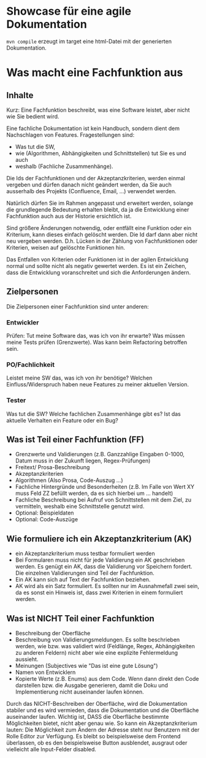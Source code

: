 # Showcase für eine agile Dokumentation

`mvn compile` erzeugt im target eine html-Datei mit der generierten Dokumentation.


# Was macht eine Fachfunktion aus

## Inhalte

Kurz: Eine Fachfunktion beschreibt, was eine Software leistet, aber nicht wie Sie bedient wird.

Eine fachliche Dokumentation ist kein Handbuch, sondern dient dem Nachschlagen von Features. Fragestellungen sind: 
* Was tut die SW, 
* wie (Algorithmen, Abhängigkeiten und Schnittstellen) tut Sie es und auch 
* weshalb (Fachliche Zusammenhänge).

Die Ids der Fachfunktionen und der Akzeptanzkriterien, werden einmal vergeben und dürfen danach nicht geändert werden, da Sie auch ausserhalb des Projekts (Confluence, Email, ...) verwendet werden.

Natürlich dürfen Sie im Rahmen angepasst und erweitert werden, solange die grundlegende Bedeutung erhalten bleibt, da ja die Entwicklung einer Fachfunktion auch aus der Historie ersichtlich ist.

Sind größere Änderungen notwendig, oder entfällt eine Funktion oder ein Kriterium, kann dieses einfach gelöscht werden. Die Id darf dann aber nicht neu vergeben werden. D.h. Lücken in der Zählung von Fachfunktionen oder Kriterien, weisen auf gelöschte Funktionen hin.

Das Entfallen von Kriterien oder Funktionen ist in der agilen Entwicklung normal und sollte nicht als negativ gewertet werden. Es ist ein Zeichen, dass die Entwicklung voranschreitet und sich die Anforderungen ändern.


## Zielpersonen

Die Zielpersonen einer Fachfunktion sind unter anderen:

### Entwickler	
Prüfen: Tut meine Software das, was ich von ihr erwarte? Was müssen meine Tests prüfen (Grenzwerte). Was kann beim Refactoring betroffen sein.
### PO/Fachlichkeit	
Leistet meine SW das, was ich von ihr benötige? Welchen Einfluss/Widerspruch haben neue Features zu meiner aktuellen Version.
### Tester	
Was tut die SW? Welche fachlichen Zusammenhänge gibt es? Ist das aktuelle Verhalten ein Feature oder ein Bug?

## Was ist Teil einer Fachfunktion (FF)

* Grenzwerte und Validierungen (z.B. Ganzzahlige Eingaben 0-1000, Datum muss in der Zukunft liegen, Regex-Prüfungen)
* Freitext/ Prosa-Beschreibung
* Akzeptanzkriterien
* Algorithmen (Also Prosa, Code-Auszug ...)
* Fachliche Hintergründe und Besonderheiten (z.B. Im Falle von Wert XY muss Feld ZZ befüllt werden, da es sich 
  hierbei um ... handelt)
* Fachliche Beschreibung bei Aufruf von Schnittstellen mit dem Ziel, zu vermitteln, weshalb eine Schnittstelle 
  genutzt wird.
* Optional: Beispieldaten
* Optional: Code-Auszüge

## Wie formuliere ich ein Akzeptanzkriterium (AK)

* ein Akzeptanzkriterium muss testbar formuliert werden
* Bei Formularen muss nicht für jede Validierung ein AK geschrieben werden. Es genügt ein AK, dass die Validierung 
  vor Speichern fordert. Die einzelnen Validierungen sind Teil der Fachfunktion.
* Ein AK kann sich auf Text der Fachfunktion beziehen.
* AK wird als ein Satz formuliert. Es sollten nur im Ausnahmefall zwei sein, da es sonst ein Hinweis ist, dass zwei 
  Kriterien in einem formuliert werden.

## Was ist NICHT Teil einer Fachfunktion

* Beschreibung der Oberfläche
* Beschreibung von Validierungsmeldungen. Es sollte beschrieben werden, wie bzw. was validiert wird (Feldlänge, Regex,
  Abhängigkeiten zu anderen Feldern) nicht aber wie eine explizite Fehlermeldung aussieht.
* Meinungen (Subjectives wie "Das ist eine gute Lösung")
* Namen von Entwicklern
* Kopierte Werte (z.B. Enums) aus dem Code. Wenn dann direkt den Code darstellen bzw. die Ausgabe generieren, damit 
  die Doku und Implementierung nicht auseinander laufen können. 
 
 
Durch das NICHT-Beschreiben der Oberfläche, wird die Dokumentation stabiler und es wird vermieden, dass die 
  Dokumentation und die Oberfläche auseinander laufen. Wichtig ist, DASS die Oberfläche bestimmte Möglichkeiten bietet, nicht aber genau wie. So kann ein Akzeptanzkriterium lauten: Die Möglichkeit zum Ändern der Adresse steht nur Benutzern mit der Rolle Editor zur Verfügung. Es bleibt so beispielsweise dem Frontend überlassen, ob es den beispielsweise Button ausblendet, ausgraut oder vielleicht alle Input-Felder disabled.
